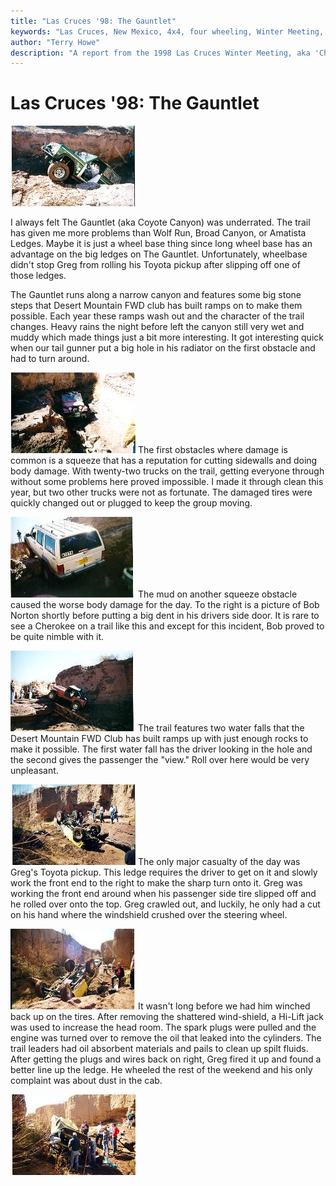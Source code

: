 ```yaml
---
title: "Las Cruces '98: The Gauntlet"
keywords: "Las Cruces, New Mexico, 4x4, four wheeling, Winter Meeting, 1998, Chile Challenge, Guardian, Wolf Run, Gauntlet, Tabasco Twister, Amatista Ledges, Jeep, Toyota, Ford, Bronco, CJ, Wrangler, Kronos"
author: "Terry Howe"
description: "A report from the 1998 Las Cruces Winter Meeting, aka 'Chile Challenge'.  Trail reports from the Gauntlet, Amatista Ledges, and Tabasco Twister (aka Kronos)."
---
```

# Las Cruces '98: The Gauntlet

[![Dave Vest on the water fall](../../img/terry/trail/lc98k_.jpg)](../../img/terry/trail/lc98k.jpg)

I always felt The Gauntlet (aka Coyote Canyon) was underrated. The trail has given me more problems than Wolf Run, Broad Canyon, or Amatista Ledges. Maybe it is just a wheel base thing since long wheel base has an advantage on the big ledges on The Gauntlet. Unfortunately, wheelbase didn't stop Greg from rolling his Toyota pickup after slipping off one of those ledges.

The Gauntlet runs along a narrow canyon and features some big stone steps that Desert Mountain FWD club has built ramps on to make them possible. Each year these ramps wash out and the character of the trail changes. Heavy rains the night before left the canyon still very wet and muddy which made things just a bit more interesting. It got interesting quick when our tail gunner put a big hole in his radiator on the first obstacle and had to turn around.

[![Terry in the squeeze](../../img/terry/trail/lc98l_.jpg)](../../img/terry/trail/lc98l.jpg) The first obstacles where damage is common is a squeeze that has a reputation for cutting sidewalls and doing body damage. With twenty-two trucks on the trail, getting everyone through without some problems here proved impossible. I made it through clean this year, but two other trucks were not as fortunate. The damaged tires were quickly changed out or plugged to keep the group moving.

[![Bob Norton before bashing his door](../../img/terry/trail/lc98m_.jpg)](../../img/terry/trail/lc98m.jpg) The mud on another squeeze obstacle caused the worse body damage for the day. To the right is a picture of Bob Norton shortly before putting a big dent in his drivers side door. It is rare to see a Cherokee on a trail like this and except for this incident, Bob proved to be quite nimble with it.

[![Ken on the ramp](../../img/terry/trail/lc98n_.jpg)](../../img/terry/trail/lc98n.jpg) The trail features two water falls that the Desert Mountain FWD Club has built ramps up with just enough rocks to make it possible. The first water fall has the driver looking in the hole and the second gives the passenger the "view." Roll over here would be very unpleasant.

[![Greg's roll over](../../img/terry/trail/lc98h_.jpg)](../../img/terry/trail/lc98h.jpg) The only major casualty of the day was Greg's Toyota pickup. This ledge requires the driver to get on it and slowly work the front end to the right to make the sharp turn onto it. Greg was working the front end around when his passenger side tire slipped off and he rolled over onto the top. Greg crawled out, and luckily, he only had a cut on his hand where the windshield crushed over the steering wheel.

[![Greg's roll over](../../img/terry/trail/lc98i_.jpg)](../../img/terry/trail/lc98i.jpg) It wasn't long before we had him winched back up on the tires. After removing the shattered wind-shield, a Hi-Lift jack was used to increase the head room. The spark plugs were pulled and the engine was turned over to remove the oil that leaked into the cylinders. The trail leaders had oil absorbent materials and pails to clean up spilt fluids. After getting the plugs and wires back on right, Greg fired it up and found a better line up the ledge. He wheeled the rest of the weekend and his only complaint was about dust in the cab.

[![Greg's Toy being fixed](../../img/terry/trail/lc98j_.jpg)](../../img/terry/trail/lc98j.jpg)